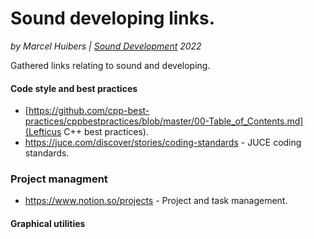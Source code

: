 # Sound developing links.
*by Marcel Huibers | [Sound Development](https://www.sounddevelopment.nl) 2022*

Gathered links relating to sound and developing.


#### Code style and best practices
- [https://github.com/cpp-best-practices/cppbestpractices/blob/master/00-Table_of_Contents.md](Lefticus C++ best practices).
- https://juce.com/discover/stories/coding-standards - JUCE coding standards.

### Project managment
- https://www.notion.so/projects - Project and task management.

#### Graphical utilities

